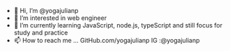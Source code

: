 - 👋 Hi, I’m @yogajulianp
- 👀 I’m interested in web engineer 
- 🌱 I’m currently learning JavaScript, node.js, typeScript
and still focus for study and practice
- 📫 How to reach me ...
GitHub.com/yogajulianp
IG :@yogajulianp 

<!---
yogajulianp/yogajulianp is a ✨ special ✨ repository because its `README.md` (this file) appears on your GitHub profile.
You can click the Preview link to take a look at your changes.
--->
